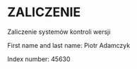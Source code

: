 # ZALICZENIE
 Zaliczenie systemów kontroli wersji

First name and last name: Piotr Adamczyk

Index number: 45630